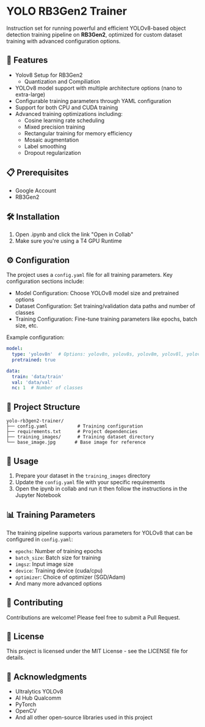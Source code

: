 # YOLO RB3Gen2 Trainer

Instruction set for running powerful and efficient YOLOv8-based object detection training pipeline on **RB3Gen2**, optimized for custom dataset training with advanced configuration options. 

## 🚀 Features

- Yolov8 Setup for RB3Gen2
  - Quantization and Compiliation
- YOLOv8 model support with multiple architecture options (nano to extra-large)
- Configurable training parameters through YAML configuration
- Support for both CPU and CUDA training
- Advanced training optimizations including:
  - Cosine learning rate scheduling
  - Mixed precision training
  - Rectangular training for memory efficiency
  - Mosaic augmentation
  - Label smoothing
  - Dropout regularization


## 📋 Prerequisites

- Google Account
- RB3Gen2

## 🛠️ Installation

1. Open .ipynb and click the link "Open in Collab"
2. Make sure you're using a T4 GPU Runtime

## ⚙️ Configuration

The project uses a `config.yaml` file for all training parameters. Key configuration sections include:

- Model Configuration: Choose YOLOv8 model size and pretrained options
- Dataset Configuration: Set training/validation data paths and number of classes
- Training Configuration: Fine-tune training parameters like epochs, batch size, etc.

Example configuration:
```yaml
model:
  type: 'yolov8n'  # Options: yolov8n, yolov8s, yolov8m, yolov8l, yolov8x
  pretrained: true

data:
  train: 'data/train'
  val: 'data/val'
  nc: 1  # Number of classes
```

## 📁 Project Structure

```
yolo-rb3gen2-trainer/
├── config.yaml           # Training configuration
├── requirements.txt      # Project dependencies
├── training_images/      # Training dataset directory
└── base_image.jpg       # Base image for reference
```

## 🎯 Usage

1. Prepare your dataset in the `training_images` directory
2. Update the `config.yaml` file with your specific requirements
3. Open the ipynb in collab and run it then follow the instructions in the Jupyter Notebook

## 📊 Training Parameters

The training pipeline supports various parameters for YOLOv8 that can be configured in `config.yaml`:

- `epochs`: Number of training epochs
- `batch_size`: Batch size for training
- `imgsz`: Input image size
- `device`: Training device (cuda/cpu)
- `optimizer`: Choice of optimizer (SGD/Adam)
- And many more advanced options

## 🤝 Contributing

Contributions are welcome! Please feel free to submit a Pull Request.

## 📝 License

This project is licensed under the MIT License - see the LICENSE file for details.

## 🙏 Acknowledgments

- Ultralytics YOLOv8
- AI Hub Qualcomm
- PyTorch
- OpenCV
- And all other open-source libraries used in this project


